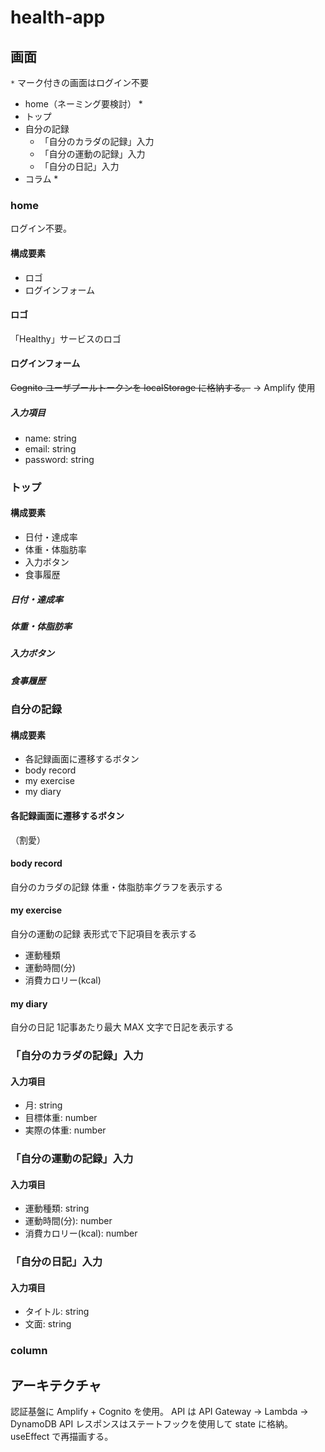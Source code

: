 # health-app
## 画面
`*` マーク付きの画面はログイン不要
- home（ネーミング要検討） *
- トップ
- 自分の記録
  - 「自分のカラダの記録」入力
  - 「自分の運動の記録」入力
  - 「自分の日記」入力
- コラム *

### home
ログイン不要。
#### 構成要素
- ロゴ
- ログインフォーム
#### ロゴ
「Healthy」サービスのロゴ
#### ログインフォーム
~~Cognito ユーザプールトークンを localStorage に格納する。~~ → Amplify 使用
##### 入力項目
- name: string
- email: string
- password: string

### トップ
#### 構成要素
- 日付・達成率
- 体重・体脂肪率
- 入力ボタン
- 食事履歴

##### 日付・達成率
##### 体重・体脂肪率
##### 入力ボタン
##### 食事履歴

### 自分の記録
#### 構成要素
- 各記録画面に遷移するボタン
- body record
- my exercise
- my diary

#### 各記録画面に遷移するボタン
（割愛）
#### body record
自分のカラダの記録
体重・体脂肪率グラフを表示する

#### my exercise
自分の運動の記録
表形式で下記項目を表示する
- 運動種類
- 運動時間(分)
- 消費カロリー(kcal)

#### my diary
自分の日記
1記事あたり最大 MAX 文字で日記を表示する

### 「自分のカラダの記録」入力
#### 入力項目
- 月: string
- 目標体重: number
- 実際の体重: number

### 「自分の運動の記録」入力
#### 入力項目
- 運動種類: string
- 運動時間(分): number
- 消費カロリー(kcal): number

### 「自分の日記」入力
#### 入力項目
- タイトル: string
- 文面: string

### column

## アーキテクチャ
認証基盤に Amplify + Cognito を使用。
API は API Gateway -> Lambda -> DynamoDB
API レスポンスはステートフックを使用して state に格納。
useEffect で再描画する。
